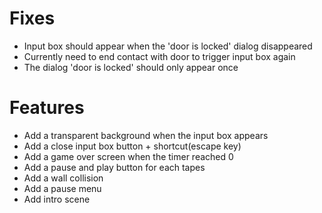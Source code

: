 # Fixes
- Input box should appear when the 'door is locked' dialog disappeared
- Currently need to end contact with door to trigger input box again
- The dialog 'door is locked' should only appear once

# Features
- Add a transparent background when the input box appears
- Add a close input box button + shortcut(escape key)
- Add a game over screen when the timer reached 0
- Add a pause and play button for each tapes
- Add a wall collision
- Add a pause menu
- Add intro scene
